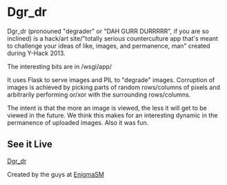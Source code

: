 Dgr_dr
======

Dgr_dr (pronouned "degrader" or "DAH GURR DURRRRR", if you are so inclined) is a
hack/art site/"totally serious counterculture app that's meant to challenge your ideas
of like, images, and permanence, man" created during Y-Hack 2013.

The interesting bits are in /wsgi/app/

It uses Flask to serve images and PIL to "degrade" images. Corruption of images is achieved
by picking parts of random rows/columns of pixels and arbitrarily performing or/xor with the surrounding
rows/columns.

The intent is that the more an image is viewed, the less it will get to be viewed in the future. We think
this makes for an interesting dynamic in the permanence of uploaded images. Also it was fun.

See it Live
-----------
[Dgr_dr](http://dgrdr.enigmasm.com/)

Created by the guys at [EnigmaSM](http://enigmasm.com/)